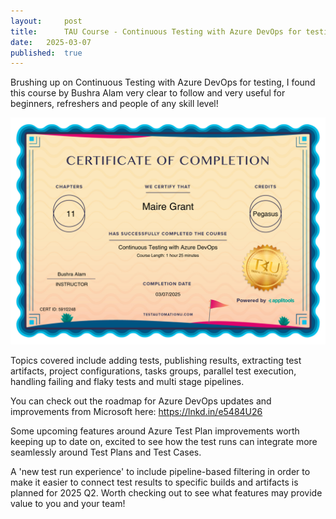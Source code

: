 ```yaml
---
layout:     post
title:      TAU Course - Continuous Testing with Azure DevOps for testing
date:   2025-03-07
published:  true
---
```


Brushing up on Continuous Testing with Azure DevOps for testing, I found this course by Bushra Alam very clear to follow and very useful for beginners, refreshers and people of any skill level! 

![TestCertificate](/assets/certificates_TAU-591f2248.png)

Topics covered include adding tests, publishing results, extracting test artifacts, project configurations, tasks groups, parallel test execution, handling failing and flaky tests and multi stage pipelines. 

You can check out the roadmap for Azure DevOps updates and improvements from Microsoft here: https://lnkd.in/e5484U26 

Some upcoming features around Azure Test Plan improvements worth keeping up to date on, excited to see how the test runs can integrate more seamlessly around Test Plans and Test Cases. 

A 'new test run experience' to include pipeline-based filtering in order to make it easier to connect test results to specific builds and artifacts is planned for 2025 Q2. Worth checking out to see what features may provide value to you and your team! 



